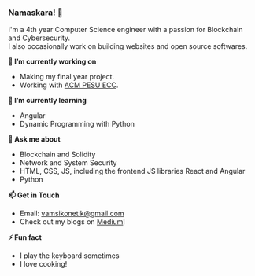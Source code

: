 ###  Namaskara! 👋

<!--
**vamsikoneti/vamsikoneti** is a ✨ _special_ ✨ repository because its `README.md` (this file) appears on your GitHub profile.

Here are some ideas to get you started:

- 🔭 I’m currently working on ...
- 🌱 I’m currently learning ...
- 👯 I’m looking to collaborate on ...
- 🤔 I’m looking for help with ...
- 💬 Ask me about ...
- 📫 How to reach me: ...
- 😄 Pronouns: ...
- ⚡ Fun fact: ...
-->

I'm a 4th year Computer Science engineer with a passion for Blockchain and Cybersecurity.   
I also occasionally work on building websites and open source softwares.    

**🔭 I’m currently working on**

* Making my final year project.
* Working with [ACM PESU ECC](https://github.com/acmpesuecc).     


**🌱 I’m currently learning**

* Angular
* Dynamic Programming with Python  

**💬 Ask me about**

* Blockchain and Solidity
* Network and System Security
* HTML, CSS, JS, including the frontend JS libraries React and Angular
* Python   


**📫 Get in Touch**

* Email: [vamsikonetik@gmail.com](vamsikonetik@gmail.com)  
* Check out my blogs on [Medium](https://medium.com/@vamsikoneti)!

**⚡ Fun fact**

* I play the keyboard sometimes
* I love cooking!    

